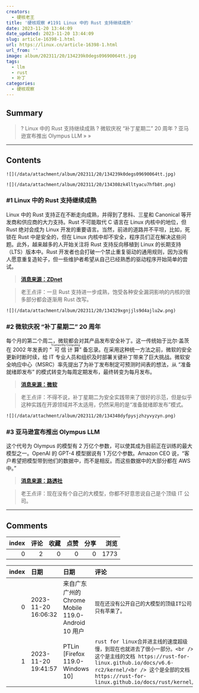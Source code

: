 ```yaml
---
creators:
  - 硬核老王
title: '硬核观察 #1191 Linux 中的 Rust 支持继续成熟'
date: 2023-11-20 13:44:09
date_updated: 2023-11-20 13:44:09
slug: article-16398-1.html
url: https://linux.cn/article-16398-1.html
url_from: ''
image: album/202311/20/134239k0degs09690064tt.jpg
tags:
  - llm
  - rust
  - 补丁
categories:
  - 硬核观察
---
```


## Summary

> ? Linux 中的 Rust 支持继续成熟
> ? 微软庆祝 “补丁星期二” 20 周年
> ? 亚马逊宣布推出 Olympus LLM
> » 
> »

***

<!-- more -->

## Contents

`![](/data/attachment/album/202311/20/134239k0degs09690064tt.jpg)`

`![](/data/attachment/album/202311/20/134308zk4lltyacu7hfb8t.png)`

### #1 Linux 中的 Rust 支持继续成熟

Linux 中的 Rust 支持正在不断走向成熟，并得到了思科、三星和 Canonical 等开发商和供应商的大力支持。Rust 不可能取代 C 语言在 Linux 内核中的地位，但 Rust 绝对会成为 Linux 开发的重要语言。当然，前进的道路并不平坦，比如，死锁在 Rust 中是安全的，但在 Linux 内核中却不安全，程序员们正在解决这些问题。此外，越来越多的人开始关注将 Rust 支持反向移植到 Linux 的长期支持（LTS）版本中。Rust 开发者也会打破一个禁止重复驱动的通用规则，因为没有人愿意重复造轮子，但一些维护者希望从自己已经熟悉的驱动程序开始简单的尝试。

> 
> **[消息来源：ZDnet](https://www.zdnet.com/article/rust-in-linux-where-we-are-and-where-were-going-next/)**
> 
> 
> 

> 
> 老王点评：一旦 Rust 支持进一步成熟，饱受各种安全漏洞影响的内核的很多部分都会逐渐用 Rust 改写。
> 
> 
> 

`![](/data/attachment/album/202311/20/134329xgnjjls9d4ajlu2w.png)`

### #2 微软庆祝 “补丁星期二” 20 周年

每个月的第二个周二，微软都会对其产品发布安全补丁。这一传统始于比尔·盖茨在 2002 年发表的 “<ruby> 可信计算 <rt>  Trustworthy Computing </rt></ruby>” 备忘录。在采用这种统一方法之前，微软的安全更新时断时续，给 IT 专业人员和组织及时部署关键补丁带来了巨大挑战。微软安全响应中心（MSRC）率先提出了为补丁发布制定可预测时间表的想法，从 “准备就绪即发布” 的模式转变为每周定期发布，最终转变为每月发布。

> 
> **[消息来源：微软](https://msrc.microsoft.com/blog/2023/11/reflecting-on-20-years-of-patch-tuesday)**
> 
> 
> 

> 
> 老王点评：不得不说，补丁星期二为安全实践带来了很好的示范，但是似乎这种实践在开源领域并不太适用，仍然采用的是“准备就绪即发布”模式。
> 
> 
> 

`![](/data/attachment/album/202311/20/134348dyfpysjzhzyvyzyn.png)`

### #3 亚马逊宣布推出 Olympus LLM

这个代号为 Olympus 的模型有 2 万亿个参数，可以使其成为目前正在训练的最大模型之一。OpenAI 的 GPT-4 模型据说有 1 万亿个参数。Amazon CEO 说，“客户希望把模型带到他们的数据中，而不是相反。而这些数据中的大部分都在 AWS 中。”

> 
> **[消息来源：路透社](https://www.reuters.com/technology/amazon-sets-new-team-trains-ambitious-ai-model-codenamed-olympus-sources-2023-11-08/)**
> 
> 
> 

> 
> 老王点评：现在没有个自己的大模型，你都不好意思说自己是个顶级 IT 公司。
> 
> 
>

***

## Comments


|   index |   评论 |   收藏 |   点赞 |   分享 |   浏览 |
|--------:|-------:|-------:|-------:|-------:|-------:|
|       0 |      2 |      0 |      0 |      0 |   1773 |

|   index | 日期                | 日期                                               | 评论                                                                                                                                                                                                                         |
|--------:|:--------------------|:---------------------------------------------------|:-----------------------------------------------------------------------------------------------------------------------------------------------------------------------------------------------------------------------------|
|       0 | 2023-11-20 16:06:32 | 来自广东广州的 Chrome Mobile 119.0-Android 10 用户 | `现在还没有公开自己的大模型的顶级IT公司只有苹果了。`                                                                                                                                                                         |
|       1 | 2023-11-20 19:41:57 | PTLin [Firefox 119.0-Windows 10]                   | `rust for linux合并进主线的速度超级慢，到现在也就进去了很小一部分。<br /> 这个是主线的文档 https://rust-for-linux.github.io/docs/v6.6-rc2/kernel/<br /> 这个是全部的文档 https://rust-for-linux.github.io/docs/rust/kernel/` |
